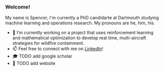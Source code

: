 ### Welcome!

My name is Spencer, I'm currently a PhD candidarte at Dartmouth studying machine learning and operations research. My pronouns are he, him, his. 

- 🔭 I’m currently working on a project that uses reinforcement learning and mathematical optimization to develop real time, multi-aircraft strategies for wildfire containment. 
- 📫 Feel free to connect with me on [LinkedIn](https://www.linkedin.com/in/spencerbertsch/)! 
- 🎓 TODO add google scholar
- 🤖 TODO add website
